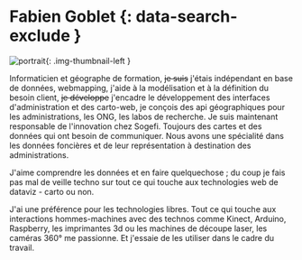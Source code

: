 # Fabien Goblet {: data-search-exclude }

![portrait](https://cdn.geotribu.fr/img/internal/contributeurs/fgob.jfif "portrait"){: .img-thumbnail-left }

Informaticien et géographe de formation, ~~je suis~~ j'étais indépendant en base de données, webmapping, j'aide à la modélisation et à la définition du besoin client, ~~je développe~~ j'encadre le développement des interfaces d'administration et des carto-web, je conçois des api géographiques pour les administrations, les ONG, les labos de recherche.
Je suis maintenant responsable de l'innovation chez Sogefi. Toujours des cartes et des données qui ont besoin de communiquer. Nous avons une spécialité dans les données foncières et de leur représentation à destination des administrations.

J'aime comprendre les données et en faire quelquechose ; du coup je fais pas mal de veille techno sur tout ce qui touche aux technologies web de dataviz - carto ou non.

J'ai une préférence pour les technologies libres. Tout ce qui touche aux interactions hommes-machines avec des technos comme Kinect, Arduino, Raspberry, les imprimantes 3d ou les machines de découpe laser, les caméras 360° me passionne. Et j'essaie de les utiliser dans le cadre du travail.
